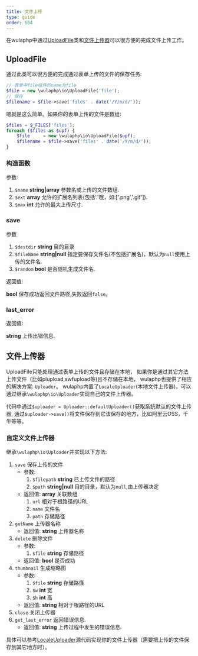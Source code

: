 ```yaml
---
title: 文件上传
type: guide
order: 604
---
```


在wulaphp中通过[UploadFile](#UploadFile)类和[文件上传器](#文件上传器)可以很方便的完成文件上传工作。

## UploadFile

通过此类可以很方便的完成通过表单上传的文件的保存任务:

```php
// 表单中file组件的name为file
$file = new \wulaphp\io\UploadFile('file');
// 保存
$filename = $file->save('files' . date('/Y/m/d/'));
```

嗯就是这么简单。如果你的表单上传的文件是数组:

```php
$files = $_FILES['files'];
foreach ($files as $upf) {
    $file     = new \wulaphp\io\UploadFile($upf);
    $filename = $file->save('files' . date('/Y/m/d/'));
}
```

### 构造函数

参数:

1. `$name` **string|array** 参数名或上传的文件数组.
2. `$ext`  **array** 允许的扩展名列表(包括'.'哦，如:['.png','.gif']).
3. `$max`  **int** 允许的最大上传尺寸.

### save

参数

1. `$destdir` **string** 目的目录
2. `$fileName` **string|null** 指定要保存文件名(不包括扩展名)，默认为`null`使用上传的文件名.
3. `$random`  **bool** 是否随机生成文件名.

返回值:

**bool** 保存成功返回文件路径,失败返回`false`。

### last_error

返回值:

**string** 上传出错信息.

## 文件上传器

UploadFile只能处理通过表单上传的文件且存储在本地，
如果你是通过其它方法上传文件（比如plupload,swfupload等)且不存储在本地，
wulaphp也提供了相应的解决方案: `Uploader`。
wulaphp内置了`LocaleUploader`(本地文件上传器)，可以通过继承`\wulaphp\io\Uploader`实现自己的文件上传器。

代码中通过`$uploader = Uploader::defaultUploader()`获取系统默认的文件上传器,
通过`$uploader->save()`将文件保存到它该保存的地方，比如阿里云OSS，千牛等等。

### 自定义文件上传器

继承`\wulaphp\io\Uploader`并实现以下方法:

1. `save` 保存上传的文件
    * 参数:
       1. `$filepath` **string** 已上传文件的路径
       2. `$path` **string|null** 目的目录，默认为`null`,由上传器决定
    * 返回值: **array** 关联数组
       1. `url` 相对于根路径的URL
       2. `name` 文件名
       3. `path` 存储路径
2. `getName` 上传器名称
    * 返回值: **string** 上传器名称
3. `delete` 删除文件
    * 参数:
        1. `$file` **string** 存储路径
    * 返回值: **bool** 是否成功
4. `thumbnail` 生成缩略图
    * 参数:
        1. `$file` **string** 存储路径
        2. `$w` **int** 宽
        3. `$h` **int** 高
    * 返回值: **string** 相对于根路径的URL
5. `close` 关闭上传器
6. `get_last_error` 返回错误信息.
    * 返回值: **string** 上传过程中发生的错误信息.

具体可以参考[LocaleUploader](https://github.com/ninggf/wulaphp/blob/v2.0/wulaphp/io/LocaleUploader.php)源代码实现你的文件上传器（需要把上传的文件保存到其它地方时）。
